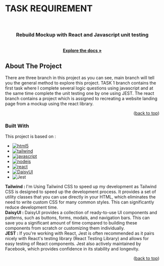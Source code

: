 # TASK REQUIREMENT

<a name="readme-top"></a>

<br />
<div align="center">
  <a href="https://github.com/JulianMindria/KedaTech_Challenge">

  </a>

  <h3 align="center">Rebuild Mockup with React and Javascript unit testing</h3>

  <p align="center">
    <br />
    <a href="https://github.com/JulianMindria/KedaTech_Challenge"><strong>Explore the docs »</strong></a>
    <br />
  </p>
</div>

<!-- ABOUT THE PROJECT -->
## About The Project

There are three branch in this project as you can see, main branch will tell you the general method
to explore this project. TASK 1 branch contains the first task where I complete several logic 
questions using javascript and at the same time complete the unit testing one by one using JEST. The react branch
contains a project which is assigned to recreating a website landing page from a mockup using the react library.

<p align="right">(<a href="#readme-top">back to top</a>)</p>



### Built With

This project is based on :
* [![html5][html5.js]][html5-url]
* [![tailwind][tailwind.js]][tailwind-url]
* [![javascript][javascript.js]][javascript-url]
* [![nodejs][nodejs.js]][nodejs-url]
* [![react][react.js]][react-url]
* [![DaisyUI][DaisyUI.js]][DaisyUI-url]
* ![Jest](https://img.shields.io/badge/-jest-%23C21325?style=for-the-badge&logo=jest&logoColor=white)


<p>
  <strong>Tailwind : </strong>I'm Using Tailwind CSS to speed up my development as Tailwind CSS is designed to speed up the development process. It provides a set of utility classes that you can use directly in your HTML, which eliminates the need to write custom CSS for many common styles. This can significantly reduce development time.<br />
  <strong>DaisyUI : </strong>DaisyUI provides a collection of ready-to-use UI components and patterns, such as buttons, forms, modals, and navigation bars. This can save you a significant amount of time compared to building these components from scratch or customizing them individually.<br />
  <strong>JEST : </strong>If you're working with React, Jest is often recommended as it pairs nicely with React's testing library (React Testing Library) and allows for easy testing of React components. Jest also actively maintained by Facebook, which provides confidence in its stability and longevity. 
</p>

<p align="right">(<a href="#readme-top">back to top</a>)</p>

<!-- MARKDOWN LINKS & IMAGES -->
<!-- https://www.markdownguide.org/basic-syntax/#reference-style-links -->
[html5.js]: https://img.shields.io/badge/html5-E34F26?style=for-the-badge&logo=html5&logoColor=white
[html5-url]: https://developer.mozilla.org/en-US/docs/Glossary/HTML5
[tailwind.js]: https://img.shields.io/badge/tailwind-06B6D4?style=for-the-badge&logo=tailwindcss&logoColor=white
[tailwind-url]: https://tailwindcss.com/
[javascript.js]: https://img.shields.io/badge/javascript-000000?style=for-the-badge&logo=javascript&logoColor=white
[javascript-url]: https://www.javascript.com/
[nodejs.js]: https://img.shields.io/badge/nodejs-339933?style=for-the-badge&logo=nodedotjs&logoColor=white
[nodejs-url]: https://nodejs.org/
[nodejs.js]: https://img.shields.io/badge/nodejs-339933?style=for-the-badge&logo=nodedotjs&logoColor=white
[nodejs-url]: https://nodejs.org/
[react.js]: https://img.shields.io/badge/react-61DAFB?style=for-the-badge&logo=react&logoColor=white
[react-url]: https://react.dev/
[DaisyUI.js]: https://img.shields.io/badge/daisyui-5A0EF8?style=for-the-badge&logo=daisyui&logoColor=white
[DaisyUI-url]: https://daisyui.com/

   ```

